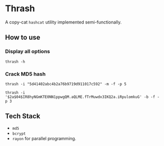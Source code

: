 # Thrash

A copy-cat `hashcat` utility implemented semi-functionally.

## How to use

### Display all options
`thrash -h`

### Crack MD5 hash
`thrash -i "5d41402abc4b2a76b9719d911017c592" -m -f -p 5`

`thrash -i '$2a$04$IR8hyNGmKTE0NN1ppwgQM.aQLME.fTrMuwdx3IKQ2a.iRpulomkuG' -b -f -p 3`

## Tech Stack
- `md5`
- `bcrypt`
- `rayon` for parallel programming.